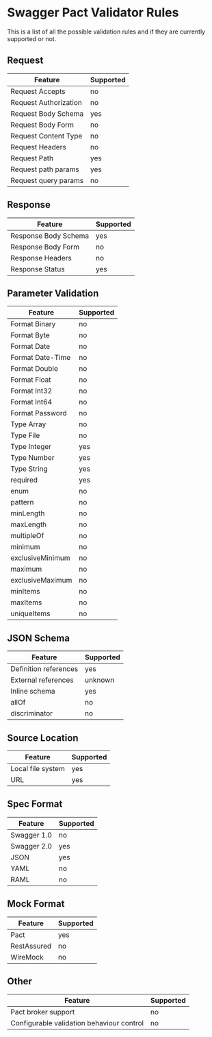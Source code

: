 # Swagger Pact Validator Rules

This is a list of all the possible validation rules and if they are currently supported or not.

## Request

| Feature | Supported |
|---|---|
| Request Accepts | no |
| Request Authorization | no |
| Request Body Schema | yes |
| Request Body Form | no |
| Request Content Type | no |
| Request Headers | no |
| Request Path | yes |
| Request path params | yes |
| Request query params | no |


## Response

| Feature | Supported |
|---|---|
| Response Body Schema | yes |
| Response Body Form | no |
| Response Headers | no |
| Response Status | yes |

## Parameter Validation

| Feature | Supported |
|---|---|
| Format Binary | no |
| Format Byte | no |
| Format Date | no |
| Format Date-Time | no |
| Format Double | no |
| Format Float | no |
| Format Int32 | no |
| Format Int64 | no |
| Format Password | no |
| Type Array | no |
| Type File | no |
| Type Integer | yes |
| Type Number | yes |
| Type String | yes |
| required | yes |
| enum | no |
| pattern | no |
| minLength | no |
| maxLength | no |
| multipleOf | no |
| minimum | no |
| exclusiveMinimum | no |
| maximum | no |
| exclusiveMaximum | no |
| minItems | no |
| maxItems | no |
| uniqueItems | no |

## JSON Schema

| Feature | Supported |
|---|---|
| Definition references | yes |
| External references | unknown |
| Inline schema | yes |
| allOf | no |
| discriminator | no |

## Source Location

| Feature | Supported |
|---|---|
| Local file system | yes |
| URL | yes |


## Spec Format

| Feature | Supported |
|---|---|
| Swagger 1.0 | no |
| Swagger 2.0 | yes |
| JSON | yes |
| YAML | no |
| RAML | no |

## Mock Format

| Feature | Supported |
|---|---|
| Pact | yes |
| RestAssured | no |
| WireMock | no |

## Other

| Feature | Supported |
|---|---|
| Pact broker support | no |
| Configurable validation behaviour control | no |
